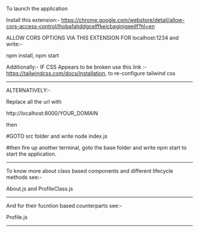 To launch the application 

Install this extension:- https://chrome.google.com/webstore/detail/allow-cors-access-control/lhobafahddgcelffkeicbaginigeejlf?hl=en

ALLOW CORS OPTIONS VIA THIS EXTENSION FOR localhost:1234 and write:-

npm install, 
npm start

Additionally:- IF CSS Appears to be broken use this link :- https://tailwindcss.com/docs/installation, to re-configure tailwind css

----------------------------------------------------------------------------------------------------------------------------------------------------------------

ALTERNATIVELY:-

Replace all the url with

http://localhost:8000/YOUR_DOMAIN

then

#GOTO src folder and write node index.js 

#then fire up another terminal, goto the base folder and write npm start to start the application.

----------------------------------------------------------------------------------------------------------------------------------------------------------------

To know more about class based components and different lifecycle methods see:-

About.js and ProfileClass.js 

------------------

And for their fucntion based counterparts see:- 

Profile.js

----------------------------------------------------------------------------------------------------------------------------------------------------------------